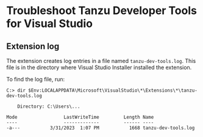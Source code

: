 # Troubleshoot Tanzu Developer Tools for Visual Studio

## <a id="extension-log"/> Extension log

The extension creates log entries in a file named `tanzu-dev-tools.log`.
This file is in the directory where Visual Studio Installer installed the extension.

To find the log file, run:

```console
C:> dir $Env:LOCALAPPDATA\Microsoft\VisualStudio\*\Extensions\*\tanzu-dev-tools.log

    Directory: C:\Users\...

Mode                 LastWriteTime         Length Name
----                 -------------         ------ ----
-a---           3/31/2023  1:07 PM           1668 tanzu-dev-tools.log
```
